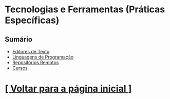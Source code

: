# Tecnologias e Ferramentas (Práticas Específicas)

<!-- TODO: Descrição a ser criada após reunir mais tópicos nesta seção para uma sugestão mais precisa. -->

## Sumário

- [Editores de Texto](./1-editores-texto/editores-texto.md)
- [Linguagens de Programação](./2-linguagens-programacao/linguagens-programacao.md)
- [Repositórios Remotos](./3-repositorios-remotos/repositorios-remotos.md)
- [Cursos](./4-cursos/cursos.md)

# [[ Voltar para a página inicial ]](../README.md)